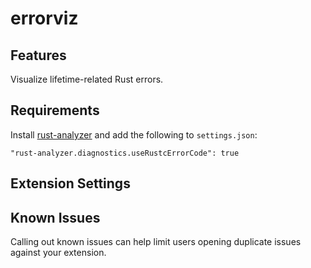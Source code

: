 # errorviz

## Features

Visualize lifetime-related Rust errors.

## Requirements

Install [rust-analyzer][] and add the following to `settings.json`:
```
"rust-analyzer.diagnostics.useRustcErrorCode": true
```


[rust-analyzer]: https://github.com/rust-lang/rust-analyzer

## Extension Settings

## Known Issues

Calling out known issues can help limit users opening duplicate issues against your extension.

